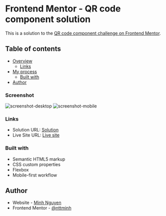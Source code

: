 # Frontend Mentor - QR code component solution

This is a solution to the [QR code component challenge on Frontend Mentor](https://www.frontendmentor.io/challenges/qr-code-component-iux_sIO_H).

## Table of contents

-   [Overview](#overview)
    -   [Links](#links)
-   [My process](#my-process)
    -   [Built with](#built-with)
-   [Author](#author)

### Screenshot

![screenshot-desktop](https://user-images.githubusercontent.com/59038507/153924174-f3278a21-0da1-4d30-9d63-97fc08685c43.JPG)
![screenshot-mobile](https://user-images.githubusercontent.com/59038507/153924209-e61ad697-67d4-4fc6-9c62-b81ac6daf09a.JPG)

### Links

-   Solution URL: [Solution](https://www.frontendmentor.io/solutions/qr-code-component-qsY56J5Xc)
-   Live Site URL: [Live site](https://qr-code-card-navy.vercel.app/)

### Built with

-   Semantic HTML5 markup
-   CSS custom properties
-   Flexbox
-   Mobile-first workflow

## Author

-   Website - [Minh Nguyen](https://github.com/nttminh)
-   Frontend Mentor - [@nttminh](https://www.frontendmentor.io/profile/nttminh)
